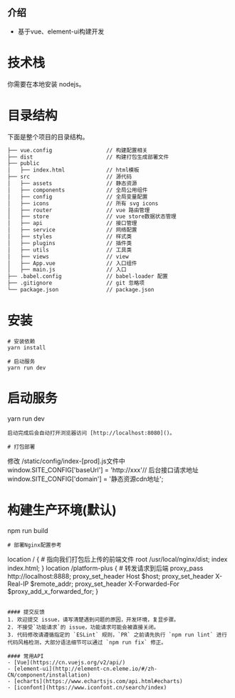 ## 介绍
- 基于vue、element-ui构建开发

# 技术栈
你需要在本地安装 nodejs。

# 目录结构
下面是整个项目的目录结构。
```bash
├── vue.config                 // 构建配置相关
├── dist                       // 构建打包生成部署文件
├── public                     
│   ├── index.html             // html模板
├── src                        // 源代码
│   ├── assets                 // 静态资源
│   ├── components             // 全局公用组件
│   ├── config                 // 全局变量配置
│   ├── icons                  // 所有 svg icons
│   ├── router                 // vue 路由管理
│   ├── store                  // vue store数据状态管理
│   ├── api                    // 接口管理
│   ├── service                // 网络配置
│   ├── styles                 // 样式类
│   ├── plugins                // 插件类
│   ├── utils                  // 工具类
│   ├── views                  // view
│   ├── App.vue                // 入口组件
│   ├── main.js                // 入口
├── .babel.config              // babel-loader 配置
├── .gitignore                 // git 忽略项
└── package.json               // package.json
```

# 安装
```bashi
# 安装依赖
yarn install

# 启动服务
yarn run dev
```


# 启动服务
yarn run dev
```
启动完成后会自动打开浏览器访问 [http://localhost:8080]()。

# 打包部署
```
修改
/static/config/index-[prod].js文件中  
window.SITE_CONFIG['baseUrl'] = 'http://xxx'// 后台接口请求地址
window.SITE_CONFIG['domain'] = '静态资源cdn地址';  

# 构建生产环境(默认)
npm run build

```
# 部署Nginx配置参考
```
  location / {
        # 指向我们打包后上传的前端文件
        root /usr/local/nginx/dist;
        index index.html;
    }
    location /platform-plus {
        # 转发请求到后端
        proxy_pass                         http://localhost:8888;
        proxy_set_header  Host             $host;
        proxy_set_header  X-Real-IP        $remote_addr;
        proxy_set_header  X-Forwarded-For  $proxy_add_x_forwarded_for;
    }
```

#### 提交反馈
1. 欢迎提交 issue，请写清楚遇到问题的原因，开发环境，复显步骤。
2. 不接受`功能请求`的 issue，功能请求可能会被直接关闭。  
3. 代码修改请遵循指定的 `ESLint` 规则，`PR` 之前请先执行 `npm run lint` 进行代码风格检测，大部分语法细节可以通过 `npm run fix` 修正。

#### 常用API
- [Vue](https://cn.vuejs.org/v2/api/)
- [element-ui](http://element-cn.eleme.io/#/zh-CN/component/installation)
- [echarts](https://www.echartsjs.com/api.html#echarts)
- [iconfont](https://www.iconfont.cn/search/index)
